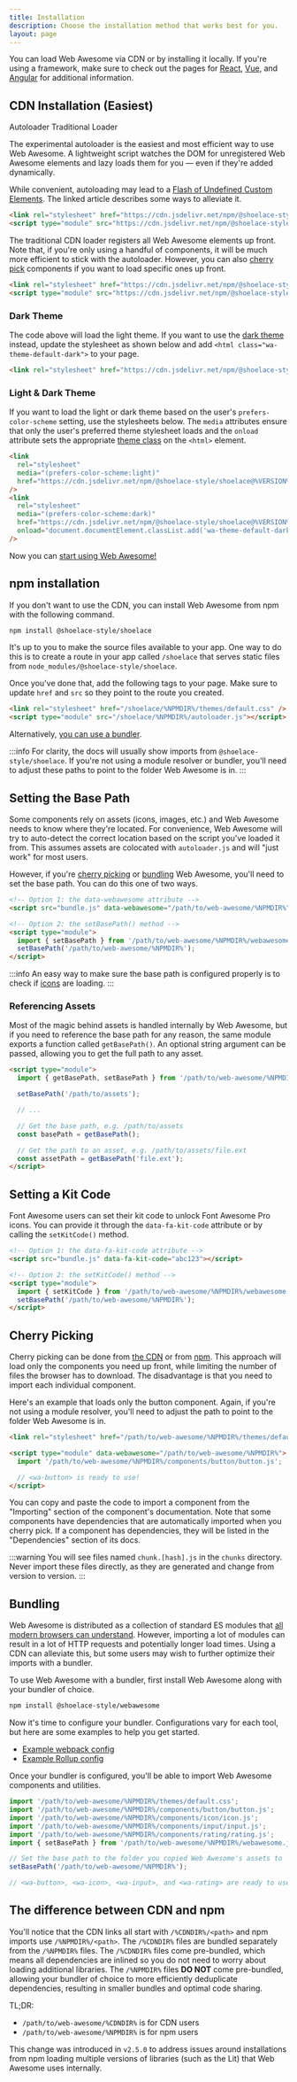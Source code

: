 ```yaml
---
title: Installation
description: Choose the installation method that works best for you.
layout: page
---
```


You can load Web Awesome via CDN or by installing it locally. If you're using a framework, make sure to check out the pages for [React](/frameworks/react), [Vue](/frameworks/vue), and [Angular](/frameworks/angular) for additional information.

## CDN Installation (Easiest)

<wa-tab-group>
<wa-tab slot="nav" panel="autoloader" active>Autoloader</wa-tab>
<wa-tab slot="nav" panel="traditional">Traditional Loader</wa-tab>

<wa-tab-panel name="autoloader">

The experimental autoloader is the easiest and most efficient way to use Web Awesome. A lightweight script watches the DOM for unregistered Web Awesome elements and lazy loads them for you — even if they're added dynamically.

While convenient, autoloading may lead to a [Flash of Undefined Custom Elements](https://www.abeautifulsite.net/posts/flash-of-undefined-custom-elements/). The linked article describes some ways to alleviate it.

```html
<link rel="stylesheet" href="https://cdn.jsdelivr.net/npm/@shoelace-style/shoelace@%VERSION%/%CDNDIR%/themes/default.css" />
<script type="module" src="https://cdn.jsdelivr.net/npm/@shoelace-style/shoelace@%VERSION%/%CDNDIR%/autoloader.js"></script>
```

</wa-tab-panel>

<wa-tab-panel name="traditional">

The traditional CDN loader registers all Web Awesome elements up front. Note that, if you're only using a handful of components, it will be much more efficient to stick with the autoloader. However, you can also [cherry pick](#cherry-picking) components if you want to load specific ones up front.

```html
<link rel="stylesheet" href="https://cdn.jsdelivr.net/npm/@shoelace-style/shoelace@%VERSION%/%CDNDIR%/themes/default.css" />
<script type="module" src="https://cdn.jsdelivr.net/npm/@shoelace-style/shoelace@%VERSION%/%CDNDIR%/autoloader.js" ></script>
```

</wa-tab-panel>
</wa-tab-group>

### Dark Theme

The code above will load the light theme. If you want to use the [dark theme](/getting-started/themes#dark-theme) instead, update the stylesheet as shown below and add `<html class="wa-theme-default-dark">` to your page.

```html
<link rel="stylesheet" href="https://cdn.jsdelivr.net/npm/@shoelace-style/shoelace@%VERSION%/%CDNDIR%/themes/dark.css" />
```

### Light & Dark Theme

If you want to load the light or dark theme based on the user's `prefers-color-scheme` setting, use the stylesheets below. The `media` attributes ensure that only the user's preferred theme stylesheet loads and the `onload` attribute sets the appropriate [theme class](/getting-started/themes) on the `<html>` element.

```html
<link
  rel="stylesheet"
  media="(prefers-color-scheme:light)"
  href="https://cdn.jsdelivr.net/npm/@shoelace-style/shoelace@%VERSION%/%CDNDIR%/themes/default.css"
/>
<link
  rel="stylesheet"
  media="(prefers-color-scheme:dark)"
  href="https://cdn.jsdelivr.net/npm/@shoelace-style/shoelace@%VERSION%/%CDNDIR%/themes/dark.css"
  onload="document.documentElement.classList.add('wa-theme-default-dark');"
/>
```

Now you can [start using Web Awesome!](/getting-started/usage)

## npm installation

If you don't want to use the CDN, you can install Web Awesome from npm with the following command.

```bash
npm install @shoelace-style/shoelace
```

It's up to you to make the source files available to your app. One way to do this is to create a route in your app called `/shoelace` that serves static files from `node_modules/@shoelace-style/shoelace`.

Once you've done that, add the following tags to your page. Make sure to update `href` and `src` so they point to the route you created.

```html
<link rel="stylesheet" href="/shoelace/%NPMDIR%/themes/default.css" />
<script type="module" src="/shoelace/%NPMDIR%/autoloader.js"></script>
```

Alternatively, [you can use a bundler](#bundling).

:::info
For clarity, the docs will usually show imports from `@shoelace-style/shoelace`. If you're not using a module resolver or bundler, you'll need to adjust these paths to point to the folder Web Awesome is in.
:::

## Setting the Base Path

Some components rely on assets (icons, images, etc.) and Web Awesome needs to know where they're located. For convenience, Web Awesome will try to auto-detect the correct location based on the script you've loaded it from. This assumes assets are colocated with `autoloader.js` and will "just work" for most users.

However, if you're [cherry picking](#cherry-picking) or [bundling](#bundling) Web Awesome, you'll need to set the base path. You can do this one of two ways.

```html
<!-- Option 1: the data-webawesome attribute -->
<script src="bundle.js" data-webawesome="/path/to/web-awesome/%NPMDIR%"></script>

<!-- Option 2: the setBasePath() method -->
<script type="module">
  import { setBasePath } from '/path/to/web-awesome/%NPMDIR%/webawesome.js';
  setBasePath('/path/to/web-awesome/%NPMDIR%');
</script>
```

:::info
An easy way to make sure the base path is configured properly is to check if [icons](/components/icon) are loading.
:::

### Referencing Assets

Most of the magic behind assets is handled internally by Web Awesome, but if you need to reference the base path for any reason, the same module exports a function called `getBasePath()`. An optional string argument can be passed, allowing you to get the full path to any asset.

```html
<script type="module">
  import { getBasePath, setBasePath } from '/path/to/web-awesome/%NPMDIR%/webawesome.js';

  setBasePath('/path/to/assets');

  // ...

  // Get the base path, e.g. /path/to/assets
  const basePath = getBasePath();

  // Get the path to an asset, e.g. /path/to/assets/file.ext
  const assetPath = getBasePath('file.ext');
</script>
```

## Setting a Kit Code

Font Awesome users can set their kit code to unlock Font Awesome Pro icons. You can provide it through the `data-fa-kit-code` attribute or by calling the `setKitCode()` method.

```html
<!-- Option 1: the data-fa-kit-code attribute -->
<script src="bundle.js" data-fa-kit-code="abc123"></script>

<!-- Option 2: the setKitCode() method -->
<script type="module">
  import { setKitCode } from '/path/to/web-awesome/%NPMDIR%/webawesome.js';
  setBasePath('/path/to/web-awesome/%NPMDIR%');
</script>
```

## Cherry Picking

Cherry picking can be done from [the CDN](#cdn-installation-easiest) or from [npm](#npm-installation). This approach will load only the components you need up front, while limiting the number of files the browser has to download. The disadvantage is that you need to import each individual component.

Here's an example that loads only the button component. Again, if you're not using a module resolver, you'll need to adjust the path to point to the folder Web Awesome is in.

```html
<link rel="stylesheet" href="/path/to/web-awesome/%NPMDIR%/themes/default.css" />

<script type="module" data-webawesome="/path/to/web-awesome/%NPMDIR%">
  import '/path/to/web-awesome/%NPMDIR%/components/button/button.js';

  // <wa-button> is ready to use!
</script>
```

You can copy and paste the code to import a component from the "Importing" section of the component's documentation. Note that some components have dependencies that are automatically imported when you cherry pick. If a component has dependencies, they will be listed in the "Dependencies" section of its docs.

:::warning
You will see files named `chunk.[hash].js` in the `chunks` directory. Never import these files directly, as they are generated and change from version to version.
:::

## Bundling

Web Awesome is distributed as a collection of standard ES modules that [all modern browsers can understand](https://caniuse.com/es6-module). However, importing a lot of modules can result in a lot of HTTP requests and potentially longer load times. Using a CDN can alleviate this, but some users may wish to further optimize their imports with a bundler.

To use Web Awesome with a bundler, first install Web Awesome along with your bundler of choice.

```bash
npm install @shoelace-style/webawesome
```

Now it's time to configure your bundler. Configurations vary for each tool, but here are some examples to help you get started.

- [Example webpack config](https://github.com/shoelace-style/webpack-example/blob/master/webpack.config.js)
- [Example Rollup config](https://github.com/shoelace-style/rollup-example/blob/master/rollup.config.js)

Once your bundler is configured, you'll be able to import Web Awesome components and utilities.

```js
import '/path/to/web-awesome/%NPMDIR%/themes/default.css';
import '/path/to/web-awesome/%NPMDIR%/components/button/button.js';
import '/path/to/web-awesome/%NPMDIR%/components/icon/icon.js';
import '/path/to/web-awesome/%NPMDIR%/components/input/input.js';
import '/path/to/web-awesome/%NPMDIR%/components/rating/rating.js';
import { setBasePath } from '/path/to/web-awesome/%NPMDIR%/webawesome.js';

// Set the base path to the folder you copied Web Awesome's assets to
setBasePath('/path/to/web-awesome/%NPMDIR%');

// <wa-button>, <wa-icon>, <wa-input>, and <wa-rating> are ready to use!
```

## The difference between CDN and npm

You'll notice that the CDN links all start with `/%CDNDIR%/<path>` and npm imports use `/%NPMDIR%/<path>`. The `/%CDNDIR%` files are bundled separately from the `/%NPMDIR%` files. The `/%CDNDIR%` files come pre-bundled, which means all dependencies are inlined so you do not need to worry about loading additional libraries. The `/%NPMDIR%` files **DO NOT** come pre-bundled, allowing your bundler of choice to more efficiently deduplicate dependencies, resulting in smaller bundles and optimal code sharing.

TL;DR:

- `/path/to/web-awesome/%CDNDIR%` is for CDN users
- `/path/to/web-awesome/%NPMDIR%` is for npm users

This change was introduced in `v2.5.0` to address issues around installations from npm loading multiple versions of libraries (such as the Lit) that Web Awesome uses internally.
